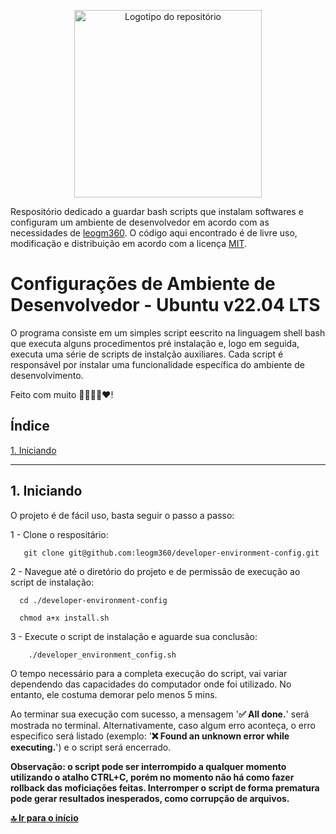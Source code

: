 <p align="center" dir="auto">
    <img
        style="width:300px;height:auto;"
        src="https://leogm360.github.io/leogm360-images/development-config-logo.svg"
        alt="Logotipo do repositório"
    />
</p>

Respositório dedicado a guardar bash scripts que instalam softwares e configuram um ambiente de desenvolvedor em acordo com as necessidades de [leogm360](https://github.com/leogm360). O código aqui encontrado é de livre uso, modificação e distribuição em acordo com a licença [MIT](https://opensource.org/license/mit/).

# Configurações de Ambiente de Desenvolvedor - Ubuntu v22.04 LTS

O programa consiste em um simples script eescrito na linguagem shell bash que executa alguns procedimentos pré instalação e, logo em seguida, executa uma série de scripts de instalção auxiliares. Cada script é responsável por instalar uma funcionalidade específica do ambiente de desenvolvimento.

Feito com muito 🧠👨🏾‍💻❤️!

## Índice

[1. Iniciando](#1-iniciando)

---

## 1. Iniciando

O projeto é de fácil uso, basta seguir o passo a passo:

1 - Clone o respositário:

```shell
   git clone git@github.com:leogm360/developer-environment-config.git
```

2 - Navegue até o diretório do projeto e de permissão de execução ao script de instalação:

```shell
  cd ./developer-environment-config

  chmod a+x install.sh
```

3 - Execute o script de instalação e aguarde sua conclusão:

```shell
    ./developer_environment_config.sh
```

O tempo necessário para a completa execução do script, vai variar dependendo das capacidades do computador onde foi utilizado. No entanto, ele costuma demorar pelo menos 5 mins.

Ao terminar sua execução com sucesso, a mensagem '**✅ All done.**' será mostrada no terminal. Alternativamente, caso algum erro aconteça, o erro especifico será listado (exemplo: '**❌ Found an unknown error while executing.**') e o script será encerrado.

**Observação: o script pode ser interrompido a qualquer momento utilizando o atalho CTRL+C, porém no momento não há como fazer rollback das moficiações feitas. Interromper o script de forma prematura pode gerar resultados inesperados, como corrupção de arquivos.**

[**🔝 Ir para o início**](#índice)

